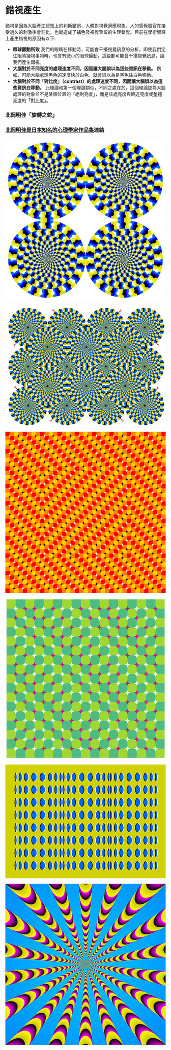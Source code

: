 # 錯視產生

錯視是因為大腦產生認知上的判斷錯誤，人體對視覺適應現象，人的感覺器官在接受過久的刺激後會鈍化，也就造成了補色及視覺暫留的生理錯覺。目前在學術解釋上產生錯視的原因有以下:

* **眼球顫動所致** 我們的眼睛在移動時，可能會干擾視覺訊息的分析，即使我們定住眼睛凝視事物時，也會有微小的眼球顫動，這些都可能會干擾視覺訊息，讓我們產生錯視。
* **大腦對於不同亮度的處理速度不同，因而讓大腦誤以為這些資訊在移動。** 例如，可能大腦處理黑色的速度快於白色，就會誤以為是黑色往白色移動。
* **大腦對於不同「對比度」（contrast）的處理速度不同，因而讓大腦誤以為這些資訊在移動。** 此理論和第一個理論類似，不同之處在於，這個理論認為大腦處理的對象並不是某個位置的「絕對亮度」，而是該處亮度與臨近亮度或整體亮度的「對比度」。

### 北岡明佳「旋轉之蛇」

### [北岡明佳是日本知名的心理學家作品集](http://www.ritsumei.ac.jp/~akitaoka/?fbclid=IwAR2WfSfZl23pdK0Jt7Q_cMVwwP70W-5zv6mJbdJhj2td5rsCzss2fLmqcNY)連結

### 

![&#x5317;&#x5CA1;&#x660E;&#x4F73;&#x300C;&#x65CB;&#x8F49;&#x4E4B;&#x86C7;&#x300D;](.gitbook/assets/image%20%282%29.png)

![](.gitbook/assets/image%20%283%29.png)

![](.gitbook/assets/image%20%286%29.png)

![](.gitbook/assets/image.png)

![](.gitbook/assets/image%20%281%29.png)

![](.gitbook/assets/image%20%289%29.png)

